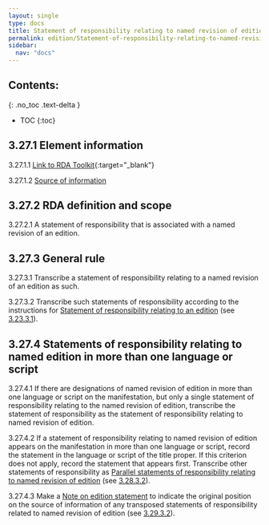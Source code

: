 ```yaml
---
layout: single
type: docs
title: Statement of responsibility relating to named revision of edition
permalink: edition/Statement-of-responsibility-relating-to-named-revision-of-edition/
sidebar:
  nav: "docs"
---
```


## Contents:
{: .no_toc .text-delta }

- TOC
{:toc}

## 3.27.1 Element information

<a name="3.27.1.1">3.27.1.1</a> [Link to RDA Toolkit](https://beta.rdatoolkit.org/Content/Index?externalId=en-US_ala-25f4533f-8def-3228-a74f-4a1f0d57426f){:target="_blank"}

<a name="3.27.1.2">3.27.1.2</a> [Source of information](/DCRMR/edition/)

## 3.27.2 RDA definition and scope

<a name="3.27.2.1">3.27.2.1</a> A statement of responsibility that is associated with a named revision of an edition.

## 3.27.3 General rule

<a name="3.27.3.1">3.27.3.1</a> Transcribe a statement of responsibility relating to a named revision of an edition as such.

<a name="3.27.3.2">3.27.3.2</a>  Transcribe such statements of responsibility according to the instructions for [Statement of responsibility relating to an edition](/DCRMR/edition/Statement-of-responsibility-relating-to-edition/) (see [3.23.3.1](/DCRMR/edition/Statement-of-responsibility-relating-to-edition/#3.23.3.1)).

## 3.27.4 Statements of responsibility relating to named edition in more than one language or script

<a name="3.27.4.1">3.27.4.1</a> If there are designations of named revision of edition in more than one language or script on the manifestation, but only a single statement of responsibility relating to the named revision of edition, transcribe the statement of responsibility as the statement of responsibility relating to named revision of edition. 

<a name="3.27.4.2">3.27.4.2</a> If a statement of responsibility relating to named revision of edition appears on the manifestation in more than one language or script, record the statement in the language or script of the title proper. If this criterion does not apply, record the statement that appears first. Transcribe other statements of responsibility as [Parallel statements of responsibility relating to named revision of edition](/DCRMR/edition/Parallel-statement-of-responsibility-relating-to-named-revision-of-edition/) (see [3.28.3.2](/DCRMR/edition/Parallel-statement-of-responsibility-relating-to-named-revision-of-edition/#3.28.3.2)).

<a name="3.27.4.3">3.27.4.3</a> Make a [Note on edition statement](/DCRMR/edition/Note-on-edition-statement/) to indicate the original position on the source of information of any transposed statements of responsibility related to named revision of edition (see [3.29.3.2](/DCRMR/edition/Note-on-edition-statement/#3.29.3.2)).